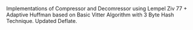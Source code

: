 Implementations of Compressor and Decomressor using Lempel Ziv 77 + Adaptive Huffman based on Basic Vitter Algorithm with 3 Byte Hash Technique. Updated Deflate.
